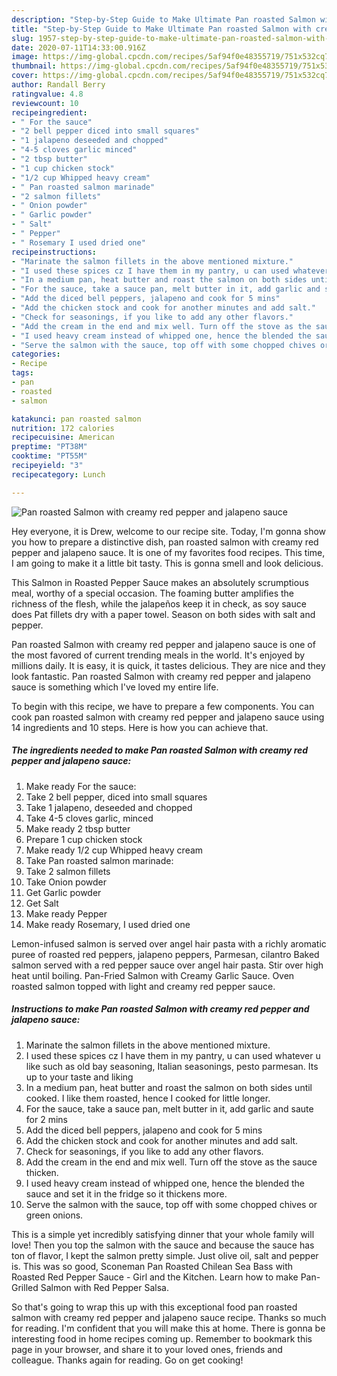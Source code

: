 ```yaml
---
description: "Step-by-Step Guide to Make Ultimate Pan roasted Salmon with creamy red pepper and jalapeno sauce"
title: "Step-by-Step Guide to Make Ultimate Pan roasted Salmon with creamy red pepper and jalapeno sauce"
slug: 1957-step-by-step-guide-to-make-ultimate-pan-roasted-salmon-with-creamy-red-pepper-and-jalapeno-sauce
date: 2020-07-11T14:33:00.916Z
image: https://img-global.cpcdn.com/recipes/5af94f0e48355719/751x532cq70/pan-roasted-salmon-with-creamy-red-pepper-and-jalapeno-sauce-recipe-main-photo.jpg
thumbnail: https://img-global.cpcdn.com/recipes/5af94f0e48355719/751x532cq70/pan-roasted-salmon-with-creamy-red-pepper-and-jalapeno-sauce-recipe-main-photo.jpg
cover: https://img-global.cpcdn.com/recipes/5af94f0e48355719/751x532cq70/pan-roasted-salmon-with-creamy-red-pepper-and-jalapeno-sauce-recipe-main-photo.jpg
author: Randall Berry
ratingvalue: 4.8
reviewcount: 10
recipeingredient:
- " For the sauce"
- "2 bell pepper diced into small squares"
- "1 jalapeno deseeded and chopped"
- "4-5 cloves garlic minced"
- "2 tbsp butter"
- "1 cup chicken stock"
- "1/2 cup Whipped heavy cream"
- " Pan roasted salmon marinade"
- "2 salmon fillets"
- " Onion powder"
- " Garlic powder"
- " Salt"
- " Pepper"
- " Rosemary I used dried one"
recipeinstructions:
- "Marinate the salmon fillets in the above mentioned mixture."
- "I used these spices cz I have them in my pantry, u can used whatever u like such as old bay seasoning, Italian seasonings, pesto parmesan. Its up to your taste and liking"
- "In a medium pan, heat butter and roast the salmon on both sides until cooked. I like them roasted, hence I cooked for little longer."
- "For the sauce, take a sauce pan, melt butter in it, add garlic and saute for 2 mins"
- "Add the diced bell peppers, jalapeno and cook for 5 mins"
- "Add the chicken stock and cook for another minutes and add salt."
- "Check for seasonings, if you like to add any other flavors."
- "Add the cream in the end and mix well. Turn off the stove as the sauce thicken."
- "I used heavy cream instead of whipped one, hence the blended the sauce and set it in the fridge so it thickens more."
- "Serve the salmon with the sauce, top off with some chopped chives or green onions."
categories:
- Recipe
tags:
- pan
- roasted
- salmon

katakunci: pan roasted salmon 
nutrition: 172 calories
recipecuisine: American
preptime: "PT38M"
cooktime: "PT55M"
recipeyield: "3"
recipecategory: Lunch

---
```



![Pan roasted Salmon with creamy red pepper and jalapeno sauce](https://img-global.cpcdn.com/recipes/5af94f0e48355719/751x532cq70/pan-roasted-salmon-with-creamy-red-pepper-and-jalapeno-sauce-recipe-main-photo.jpg)

Hey everyone, it is Drew, welcome to our recipe site. Today, I'm gonna show you how to prepare a distinctive dish, pan roasted salmon with creamy red pepper and jalapeno sauce. It is one of my favorites food recipes. This time, I am going to make it a little bit tasty. This is gonna smell and look delicious.

This Salmon in Roasted Pepper Sauce makes an absolutely scrumptious meal, worthy of a special occasion. The foaming butter amplifies the richness of the flesh, while the jalapeños keep it in check, as soy sauce does Pat fillets dry with a paper towel. Season on both sides with salt and pepper.

Pan roasted Salmon with creamy red pepper and jalapeno sauce is one of the most favored of current trending meals in the world. It's enjoyed by millions daily. It is easy, it is quick, it tastes delicious. They are nice and they look fantastic. Pan roasted Salmon with creamy red pepper and jalapeno sauce is something which I've loved my entire life.


To begin with this recipe, we have to prepare a few components. You can cook pan roasted salmon with creamy red pepper and jalapeno sauce using 14 ingredients and 10 steps. Here is how you can achieve that.

<!--inarticleads1-->

##### The ingredients needed to make Pan roasted Salmon with creamy red pepper and jalapeno sauce:

1. Make ready  For the sauce:
1. Take 2 bell pepper, diced into small squares
1. Take 1 jalapeno, deseeded and chopped
1. Take 4-5 cloves garlic, minced
1. Make ready 2 tbsp butter
1. Prepare 1 cup chicken stock
1. Make ready 1/2 cup Whipped heavy cream
1. Take  Pan roasted salmon marinade:
1. Take 2 salmon fillets
1. Take  Onion powder
1. Get  Garlic powder
1. Get  Salt
1. Make ready  Pepper
1. Make ready  Rosemary, I used dried one


Lemon-infused salmon is served over angel hair pasta with a richly aromatic puree of roasted red peppers, jalapeno peppers, Parmesan, cilantro Baked salmon served with a red pepper sauce over angel hair pasta. Stir over high heat until boiling. Pan-Fried Salmon with Creamy Garlic Sauce. Oven roasted salmon topped with light and creamy red pepper sauce. 

<!--inarticleads2-->

##### Instructions to make Pan roasted Salmon with creamy red pepper and jalapeno sauce:

1. Marinate the salmon fillets in the above mentioned mixture.
1. I used these spices cz I have them in my pantry, u can used whatever u like such as old bay seasoning, Italian seasonings, pesto parmesan. Its up to your taste and liking
1. In a medium pan, heat butter and roast the salmon on both sides until cooked. I like them roasted, hence I cooked for little longer.
1. For the sauce, take a sauce pan, melt butter in it, add garlic and saute for 2 mins
1. Add the diced bell peppers, jalapeno and cook for 5 mins
1. Add the chicken stock and cook for another minutes and add salt.
1. Check for seasonings, if you like to add any other flavors.
1. Add the cream in the end and mix well. Turn off the stove as the sauce thicken.
1. I used heavy cream instead of whipped one, hence the blended the sauce and set it in the fridge so it thickens more.
1. Serve the salmon with the sauce, top off with some chopped chives or green onions.


This is a simple yet incredibly satisfying dinner that your whole family will love! Then you top the salmon with the sauce and because the sauce has ton of flavor, I kept the salmon pretty simple. Just olive oil, salt and pepper is. This was so good, Sconeman Pan Roasted Chilean Sea Bass with Roasted Red Pepper Sauce - Girl and the Kitchen. Learn how to make Pan-Grilled Salmon with Red Pepper Salsa. 

So that's going to wrap this up with this exceptional food pan roasted salmon with creamy red pepper and jalapeno sauce recipe. Thanks so much for reading. I'm confident that you will make this at home. There is gonna be interesting food in home recipes coming up. Remember to bookmark this page in your browser, and share it to your loved ones, friends and colleague. Thanks again for reading. Go on get cooking!
